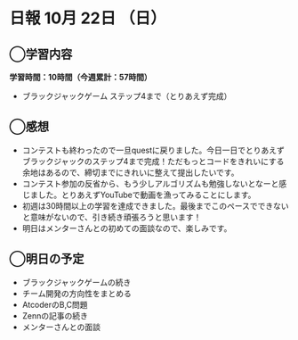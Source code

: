 # 日報  10月 22日 （日）

## ◯学習内容

**学習時間：10時間（今週累計：57時間）**
- ブラックジャックゲーム ステップ4まで（とりあえず完成）

## ◯感想
- コンテストも終わったので一旦questに戻りました。今日一日でとりあえずブラックジャックのステップ4まで完成！ただもっとコードをきれいにする余地はあるので、締切までにきれいに整えて提出したいです。
- コンテスト参加の反省から、もう少しアルゴリズムも勉強しないとなーと感じました。とりあえずYouTubeで動画を漁ってみることにします。
- 初週は30時間以上の学習を達成できました。最後までこのペースでできないと意味がないので、引き続き頑張ろうと思います！
- 明日はメンターさんとの初めての面談なので、楽しみです。

## ◯明日の予定
- ブラックジャックゲームの続き
- チーム開発の方向性をまとめる
- AtcoderのB,C問題
- Zennの記事の続き
- メンターさんとの面談